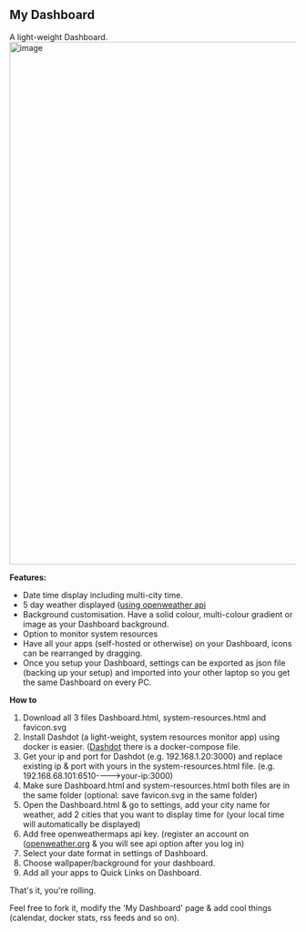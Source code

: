 <h2>My Dashboard</h2> A light-weight Dashboard.




<img width="1603" height="917" alt="image" src="https://github.com/user-attachments/assets/181796e0-f219-4598-a492-ba696541fb03" />

**Features:**
- Date time display including multi-city time.
- 5 day weather displayed ([using openweather api](https://openweathermap.org/)
- Background customisation. Have a solid colour, multi-colour gradient or image as your Dashboard background.
- Option to monitor system resources
- Have all your apps (self-hosted or otherwise) on your Dashboard, icons can be rearranged by dragging.
- Once you setup your Dashboard, settings can be exported as json file (backing up your setup) and imported into your other laptop so you get the same Dashboard on every PC.

**How to**
1. Download all 3 files Dashboard.html, system-resources.html and favicon.svg
2. Install Dashdot (a light-weight, system resources monitor app) using docker is easier. ([Dashdot](https://github.com/MauriceNino/dashdot) there is a docker-compose file.
3. Get your ip and port for Dashdot (e.g. 192.168.1.20:3000) and replace existing ip & port with yours in the system-resources.html file. (e.g. 192.168.68.101:6510---->your-ip:3000)
4. Make sure Dashboard.html and system-resources.html both files are in the same folder (optional: save favicon.svg in the same folder)
5. Open the Dashboard.html & go to settings, add your city name for weather, add 2 cities that you want to display time for (your local time will automatically be displayed)
6. Add free openweathermaps api key. (register an account on ([openweather.org](https://openweathermap.org) & you will see api option after you log in)
7. Select your date format in settings of Dashboard.
8. Choose wallpaper/background for your dashboard.
9. Add all your apps to Quick Links on Dashboard.

That's it, you're rolling. 

Feel free to fork it, modify the 'My Dashboard' page & add cool things (calendar, docker stats, rss feeds and so on).
